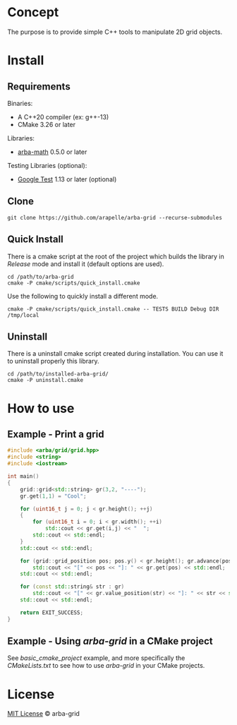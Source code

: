 # Concept

The purpose is to provide simple C++ tools to manipulate 2D grid objects.

# Install

## Requirements

Binaries:

- A C++20 compiler (ex: g++-13)
- CMake 3.26 or later

Libraries:

- [arba-math](https://github.com/arapelle/arba-math) 0.5.0 or later

Testing Libraries (optional):

- [Google Test](https://github.com/google/googletest) 1.13 or later (optional)

## Clone
```
git clone https://github.com/arapelle/arba-grid --recurse-submodules
```

## Quick Install

There is a cmake script at the root of the project which builds the library in *Release* mode and install it (default options are used).

```
cd /path/to/arba-grid
cmake -P cmake/scripts/quick_install.cmake
```

Use the following to quickly install a different mode.

```
cmake -P cmake/scripts/quick_install.cmake -- TESTS BUILD Debug DIR /tmp/local
```

## Uninstall

There is a uninstall cmake script created during installation. You can use it to uninstall properly this library.

```
cd /path/to/installed-arba-grid/
cmake -P uninstall.cmake
```

# How to use

## Example - Print a grid

```c++
#include <arba/grid/grid.hpp>
#include <string>
#include <iostream>

int main()
{
    grid::grid<std::string> gr(3,2, "----");
    gr.get(1,1) = "Cool";

    for (uint16_t j = 0; j < gr.height(); ++j)
    {
        for (uint16_t i = 0; i < gr.width(); ++i)
            std::cout << gr.get(i,j) << "  ";
        std::cout << std::endl;
    }
    std::cout << std::endl;

    for (grid::grid_position pos; pos.y() < gr.height(); gr.advance(pos))
        std::cout << "[" << pos << "]: " << gr.get(pos) << std::endl;
    std::cout << std::endl;

    for (const std::string& str : gr)
        std::cout << "[" << gr.value_position(str) << "]: " << str << std::endl;
    std::cout << std::endl;

    return EXIT_SUCCESS;
}
```

## Example - Using *arba-grid* in a CMake project

See *basic_cmake_project* example, and more specifically the *CMakeLists.txt* to see how to use *arba-grid* in your CMake projects.

# License

[MIT License](./LICENSE.md) © arba-grid
